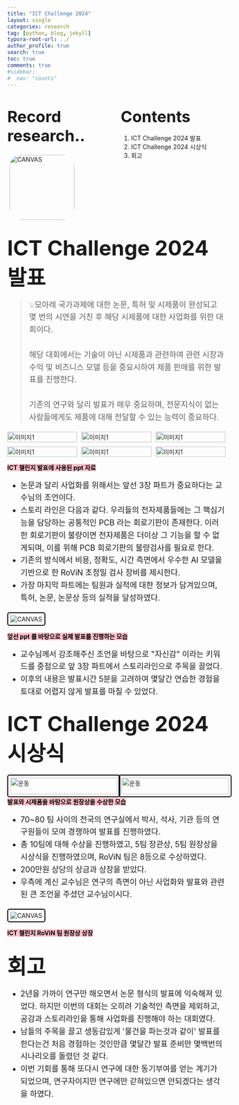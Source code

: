 ```yaml
---
title: "ICT Challenge 2024"
layout: single
categories: research
tag: [python, blog, jekyll]
typora-root-url: ../
author_profile: true
search: true
toc: true
comments: true
#sidebar:
#  nav: "counts"
---
```


<style>
@media (max-width: 768px) {
  /* Flex 컨테이너의 이미지가 부모 크기에 맞게 조정 */
  div[style*="display: flex;"] img {
    width: 100%;
    height: auto;
  }

  /* Flex 컨테이너의 영상이 부모 크기에 맞게 조정 */
  div[style*="display: flex;"] video {
    width: 100%;
    height: auto;
  }

  /* Grid 이미지는 이미 반응형으로 설정되어 있으므로 추가 수정 불필요 */
  img[style*="width: 415px;"] {
    width: 100%;
    height: auto;
  }

  /* 영상도 화면 크기에 맞게 조정 */
  video {
    max-width: 100%;
    height: auto;
    display: block; /* 중앙 정렬 문제 방지 */
  }
}
</style>

<div style="display: flex; justify-content: space-between; align-items: flex-start;">

  <div style="width: 48%;">
    <h2><span style="font-size: 36px; font-weight: bold;">Record research..</span></h2>
    <img src="/images/2023-09-26-first/연구일지1/고민중.jpg" alt="CANVAS" style="border-radius: 20%; width: 150px; padding: 5px;">
  </div>

  <div style="width: 48%;">
    <h2><span style="font-size: 36px; font-weight: bold;">Contents</span></h2>
    <ol>
      <li>ICT Challenge 2024 발표</li>
      <li>ICT Challenge 2024 시상식</li>
      <li>회고</li>
    </ol>
  </div>

</div>

## <span style="font-size: 48px; font-weight: bold;">ICT Challenge 2024 발표</span>

<div style="font-size: 18px; line-height: 1.6;">
  <blockquote>
    💡모아레 국가과제에 대한 논문, 특허 및 시제품이 완성되고 몇 번의 시연을 거친 후 해당 시제품에 대한 사업화를 위한 대회이다.
    <br><br>
    해당 대회에서는 기술이 아닌 시제품과 관련하여 관련 시장과 수익 및 비즈니스 모델 등을 중요시하여 제품 판매를 위한 발표를 진행한다.
    <br><br>
    기존의 연구와 달리 발표가 매우 중요하며, 전문지식이 없는 사람들에게도 제품에 대해 전달할 수 있는 능력이 중요하다.
  </blockquote>
</div>

<div style="display: grid; grid-template-columns: repeat(3, 1fr); gap: 10px;">

<img src="/images/ICT Challenge RoViN 팀_page-0001.jpg" alt="이미지1" style="width: 100%; height: auto;">
<img src="/images/ICT Challenge RoViN 팀_page-0002.jpg" alt="이미지1" style="width: 100%; height: auto;">
<img src="/images/ICT Challenge RoViN 팀_page-0005.jpg" alt="이미지1" style="width: 100%; height: auto;">
<img src="/images/ICT Challenge RoViN 팀_page-0010.jpg" alt="이미지1" style="width: 100%; height: auto;">
<img src="/images/ICT Challenge RoViN 팀_page-0012.jpg" alt="이미지1" style="width: 100%; height: auto;">
<img src="/images/ICT Challenge RoViN 팀_page-0017.jpg" alt="이미지1" style="width: 100%; height: auto;">

</div>

<span style="background-color: pink; color: black; font-weight: bold;">ICT 챌린지 발표에 사용된 ppt 자료</span>

<div style="font-size: 18px; line-height: 1.6;">

  <ul>
    <li>논문과 달리 사업화를 위해서는 앞선 3장 파트가 중요하다는 교수님의 조언이다.</li>
    <li>스토리 라인은 다음과 같다. 우리들의 전자제품들에는 그 핵심기능을 담당하는 공통적인 PCB 라는 회로기판이 존재한다. 이러한 회로기판이 불량이면 전자제품은 더이상 그 기능을 할 수 없게되며, 이를 위해 PCB 회로기판의 불량검사를 필요로 한다.</li>
    <li>기존의 방식에서 비용, 정확도, 시간 측면에서 우수한 AI 모델을 기반으로 한 RoViN 초정밀 검사 장비를 제시한다.</li>
    <li>가장 마지막 파트에는 팀원과 실적에 대한 정보가 담겨있으며, 특허, 논문, 논문상 등의 실적을 달성하였다.</li>
  </ul>

</div>


<img src="/images/ICT챌린지발표.jpg" alt="CANVAS" style="border: 2px solid #000; border-radius: 5px; padding: 5px;">

<span style="background-color: pink; color: black; font-weight: bold;">앞선 ppt 를 바탕으로 실제 발표를 진행하는 모습</span>

<div style="font-size: 18px; line-height: 1.6;">

  <ul>
    <li>교수님께서 강조해주신 조언을 바탕으로 "자신감" 이라는 키워드를 중점으로 앞 3장 파트에서 스토리라인으로 주목을 끌었다.</li>
    <li>이후의 내용은 발표시간 5분을 고려하여 몇달간 연습한 경험을 토대로 어렵지 않게 발표를 마칠 수 있었다.</li>
  </ul>

</div>

## <span style="font-size: 48px; font-weight: bold;">ICT Challenge 2024 시상식</span>

<div style="display: grid; grid-template-columns: repeat(2, 1fr); gap: 10px;">
  <img src="/images/ICT챌린지수상.jpg" alt="운동" style="border: 2px solid #000; border-radius: 5px; padding: 5px; width: 100%; height: auto;">
  <img src="/images/ICT챌린지수상2.jpg" alt="운동" style="border: 2px solid #000; border-radius: 5px; padding: 5px; width: 100%; height: auto;">
</div>

<span style="background-color: pink; color: black; font-weight: bold;">발표와 시제품을 바탕으로 원장상을 수상한 모습</span>

<div style="font-size: 18px; line-height: 1.6;">

  <ul>
    <li>70~80 팀 사이의 전국의 연구실에서 박사, 석사, 기관 등의 연구원들이 모여 경쟁하여 발표를 진행하였다.</li>
    <li>총 10팀에 대해 수상을 진행하였고, 5팀 장관상, 5팀 원장상을 시상식을 진행하였으며, RoViN 팀은 8등으로 수상하였다.</li>
    <li>200만원 상당의 상금과 상장을 받았다.</li>
    <li>우측에 계신 교수님은 연구의 측면이 아닌 사업화와 발표와 관련된 큰 조언을 주셨던 교수님이시다.</li>
  </ul>

</div>

<img src="/images/ICT 챌린지 상장.jpg" alt="CANVAS" style="border: 2px solid #000; border-radius: 5px; padding: 5px;">

<span style="background-color: pink; color: black; font-weight: bold;">ICT 챌린지 RoViN 팀 원장상 상장</span>

## <span style="font-size: 48px; font-weight: bold;">회고</span>

<div style="font-size: 18px; line-height: 1.6;">

  <ul>
    <li>2년을 가까이 연구만 해오면서 논문 형식의 발표에 익숙해져 있었다. 하지만 이번의 대회는 오히려 기술적인 측면을 제외하고, 공감과 스토리라인을 통해 사업화를 진행해야 하는 대회였다.</li>
    <li>남들의 주목을 끌고 생동감있게 '물건을 파는것과 같이' 발표를 한다는건 처음 경험하는 것인만큼 몇달간 발표 준비만 몇백번의 시나리오를 돌렸던 것 같다.</li>
    <li>이번 기회를 통해 또다시 연구에 대한 동기부여를 얻는 계기가 되었으며, 연구자이지만 연구에만 갇혀있으면 안되겠다는 생각을 하였다.</li>
  </ul>

</div>